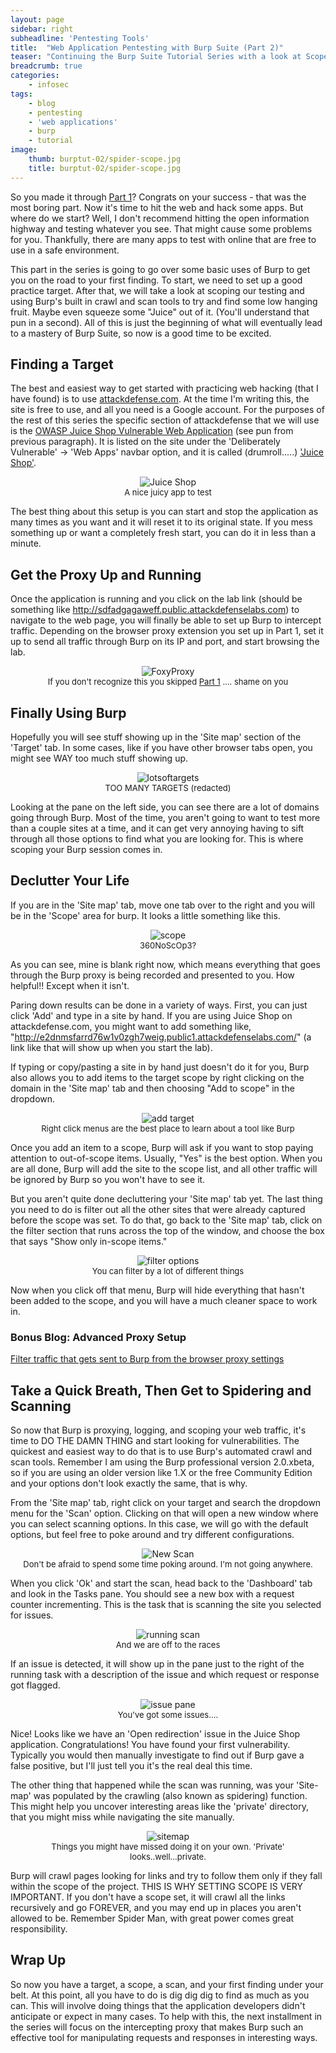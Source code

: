 ```yaml
---
layout: page
sidebar: right
subheadline: 'Pentesting Tools'
title:  "Web Application Pentesting with Burp Suite (Part 2)"
teaser: "Continuing the Burp Suite Tutorial Series with a look at Scope, Scanning, and Spidering"
breadcrumb: true
categories:
    - infosec
tags:
    - blog
    - pentesting
    - 'web applications'
    - burp
    - tutorial
image:
    thumb: burptut-02/spider-scope.jpg
    title: burptut-02/spider-scope.jpg
---
```


So you made it through [Part 1](https://www.rynehanson.com/infosec/burp-tutorial-01/)? Congrats on your success - that was the most boring part.  Now it's time to hit the web and hack some apps.  But where do we start?  Well, I don't recommend hitting the open information highway and testing whatever you see.  That might cause some problems for you.  Thankfully, there are many apps to test with online that are free to use in a safe environment.

This part in the series is going to go over some basic uses of Burp to get you on the road to your first finding.  To start, we need to set up a good practice target.  After that, we will take a look at scoping our testing and using Burp's built in crawl and scan tools to try and find some low hanging fruit.  Maybe even squeeze some "Juice" out of it. (You'll understand that pun in a second).  All of this is just the beginning of what will eventually lead to a mastery of Burp Suite, so now is a good time to be excited.


## Finding a Target
The best and easiest way to get started with practicing web hacking (that I have found) is to use <a href="https://attackdefense.com">attackdefense.com</a>.  At the time I'm writing this, the site is free to use, and all you need is a Google account.  For the purposes of the rest of this series the specific section of attackdefense that we will use is the <a href="https://www.owasp.org/index.php/OWASP_Juice_Shop_Project">OWASP Juice Shop Vulnerable Web Application</a> (see pun from previous paragraph).  It is listed on the site under the 'Deliberately Vulnerable' -> 'Web Apps' navbar option, and it is called (drumroll.....) <a href="https://attackdefense.com/challengedetails?cid=452">'Juice Shop'</a>.

<figure style="text-align:center; margin:1em">
<img src="/images/burptut-02/juiceshop.PNG" alt="Juice Shop">
<figcaption style="font-size:small;">
A nice juicy app to test 
</figcaption>
</figure>

The best thing about this setup is you can start and stop the application as many times as you want and it will reset it to its original state.  If you mess something up or want a completely fresh start, you can do it in less than a minute.

## Get the Proxy Up and Running
Once the application is running and you click on the lab link (should be something like http://sdfadgagaweff.public.attackdefenselabs.com) to navigate to the web page, you will finally be able to set up Burp to intercept traffic.  Depending on the browser proxy extension you set up in Part 1, set it up to send all traffic through Burp on its IP and port, and start browsing the lab.
<figure style="text-align:center; margin:1em">
<img src="/images/burptut-02/foxyproxy.PNG" alt="FoxyProxy">
<figcaption style="font-size:small;">
If you don't recognize this you skipped <a href='https://opensecurity.io/resources/beginners-guide-to-web-app-pentesting-burp-suite/'>Part 1</a> .... shame on you
</figcaption>
</figure>


## Finally Using Burp
Hopefully you will see stuff showing up in the 'Site map' section of the 'Target' tab.  In some cases, like if you have other browser tabs open, you might see WAY too much stuff showing up.
<figure style="text-align:center; margin:1em">
<img src="/images/burptut-02/lotsoftargets.PNG" alt="lotsoftargets">
<figcaption style="font-size:small;">
TOO MANY TARGETS (redacted)
</figcaption>
</figure>

Looking at the pane on the left side, you can see there are a lot of domains going through Burp.  Most of the time, you aren't going to want to test more than a couple sites at a time, and it can get very annoying having to sift through all those options to find what you are looking for.  This is where scoping your Burp session comes in.

## Declutter Your Life
If you are in the 'Site map' tab, move one tab over to the right and you will be in the 'Scope' area for burp.  It looks a little something like this.

<figure style="text-align:center; margin:1em">
<img src="/images/burptut-02/scopetab.PNG" alt="scope">
<figcaption style="font-size:small;">
360NoScOp3?
</figcaption>
</figure>

As you can see, mine is blank right now, which means everything that goes through the Burp proxy is being recorded and presented to you.  How helpful!!  Except when it isn't.

Paring down results can be done in a variety of ways.  First, you can just click 'Add' and type in a site by hand.  If you are using Juice Shop on attackdefense.com, you might want to add something like, "http://e2dnmsfarrd76w1v0zgh7weig.public1.attackdefenselabs.com/" (a link like that will show up when you start the lab).

If typing or copy/pasting a site in by hand just doesn't do it for you, Burp also allows you to add items to the target scope by right clicking on the domain in the 'Site map' tab and then choosing "Add to scope" in the dropdown.

<figure style="text-align:center; margin:1em">
<img src="/images/burptut-02/addtoscope.PNG" alt="add target">
<figcaption style="font-size:small;">
Right click menus are the best place to learn about a tool like Burp
</figcaption>
</figure>

Once you add an item to a scope, Burp will ask if you want to stop paying attention to out-of-scope items.  Usually, "Yes" is the best option.  When you are all done, Burp will add the site to the scope list, and all other traffic will be ignored by Burp so you won't have to see it.  

But you aren't quite done decluttering your 'Site map' tab yet.  The last thing you need to do is filter out all the other sites that were already captured before the scope was set.  To do that, go back to the 'Site map' tab, click on the filter section that runs across the top of the window, and choose the box that says "Show only in-scope items."

<figure style="text-align:center; margin:1em">
<img src="/images/burptut-02/scopefilter.PNG" alt="filter options">
<figcaption style="font-size:small;">
You can filter by a lot of different things
</figcaption>
</figure>

Now when you click off that menu, Burp will hide everything that hasn't been added to the scope, and you will have a much cleaner space to work in.

### Bonus Blog: Advanced Proxy Setup
[Filter traffic that gets sent to Burp from the browser proxy settings](https://www.rynehanson.com/infosec/foxyproxy-patterns/)

## Take a Quick Breath, Then Get to Spidering and Scanning

So now that Burp is proxying, logging, and scoping your web traffic, it's time to DO THE DAMN THING and start looking for vulnerabilities.  The quickest and easiest way to do that is to use Burp's automated crawl and scan tools.  Remember I am using the Burp professional version 2.0.xbeta, so if you are using an older version like 1.X or the free Community Edition and your options don't look exactly the same, that is why.

From the 'Site map' tab, right click on your target and search the dropdown menu for the 'Scan' option.  Clicking on that will open a new window where you can select scanning options.  In this case, we will go with the default options, but feel free to poke around and try different configurations.

<figure style="text-align:center; margin:1em">
<img src="/images/burptut-02/newscan.PNG" alt="New Scan">
<figcaption style="font-size:small;">
Don't be afraid to spend some time poking around.  I'm not going anywhere.
</figcaption>
</figure>

When you click 'Ok' and start the scan, head back to the 'Dashboard' tab and look in the Tasks pane.  You should see a new box with a request counter incrementing.  This is the task that is scanning the site you selected for issues.  

<figure style="text-align:center; margin:1em">
<img src="/images/burptut-02/scan.gif" alt="running scan">
<figcaption style="font-size:small;">
And we are off to the races
</figcaption>
</figure>

If an issue is detected, it will show up in the pane just to the right of the running task with a description of the issue and which request or response got flagged.

<figure style="text-align:center; margin:1em">
<img src="/images/burptut-02/issues.PNG" alt="issue pane">
<figcaption style="font-size:small;">
You've got some issues....
</figcaption>
</figure>

Nice!  Looks like we have an 'Open redirection' issue in the Juice Shop application.  Congratulations!  You have found your first vulnerability.  Typically you would then manually investigate to find out if Burp gave a false positive, but I'll just tell you it's the real deal this time.

The other thing that happened while the scan was running, was your 'Site-map' was populated by the crawling (also known as spidering) function.  This might help you uncover interesting areas like the 'private' directory, that you might miss while navigating the site manually.

<figure style="text-align:center; margin:1em">
<img src="/images/burptut-02/crawl.PNG" alt="sitemap">
<figcaption style="font-size:small;">
Things you might have missed doing it on your own.  'Private' looks..well...private.</figcaption>
</figure>

Burp will crawl pages looking for links and try to follow them only if they fall within the scope of the project.  THIS IS WHY SETTING SCOPE IS VERY IMPORTANT.  If you don't have a scope set, it will crawl all the links recursively and go FOREVER, and you may end up in places you aren't allowed to be.  Remember Spider Man, with great power comes great responsibility.

## Wrap Up
So now you have a target, a scope, a scan, and your first finding under your belt.  At this point, all you have to do is dig dig dig to find as much as you can.  This will involve doing things that the application developers didn't anticipate or expect in many cases.  To help with this, the next installment in the series will focus on the intercepting proxy that makes Burp such an effective tool for manipulating requests and responses in interesting ways.
